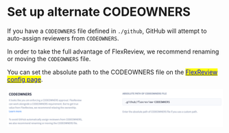# Set up alternate CODEOWNERS

If you have a `CODEOWNERS` file defined in `./github`, GitHub will attempt to auto-assign reviewers from `CODEOWNERS`.

In order to take the full advantage of FlexReview, we recommend renaming or moving the `CODEOWNERS` file. 

You can set the absolute path to the CODEOWNERS file on the [<mark style="color:blue;">FlexReview config page</mark>](https://app.aviator.co/flexreview/config).

![Setting up alternate CODEOWNERS](<../../.gitbook/assets/FlexReview_CODEOWNERS.png>)